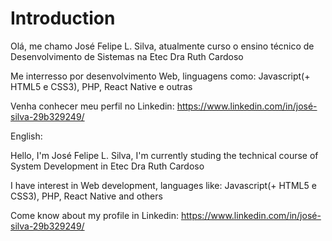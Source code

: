 <h1>Introduction</h1>
Olá, me chamo José Felipe L. Silva, atualmente curso o ensino técnico de Desenvolvimento de Sistemas na Etec Dra Ruth Cardoso

Me interresso por desenvolvimento Web, linguagens como: Javascript(+ HTML5 e CSS3), PHP, React Native e outras

Venha conhecer meu perfil no Linkedin: https://www.linkedin.com/in/josé-silva-29b329249/

English:

Hello, I'm José Felipe L. Silva, I'm currently studing the technical course of System Development in Etec Dra Ruth Cardoso

I have interest in Web development, languages like: Javascript(+ HTML5 e CSS3), PHP, React Native and others

Come know about my profile in Linkedin: https://www.linkedin.com/in/josé-silva-29b329249/
